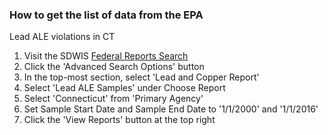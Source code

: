 
### How to get the list of data from the EPA

Lead ALE violations in CT

1. Visit the SDWIS [Federal Reports Search](https://ofmpub.epa.gov/apex/sfdw/f?p=108:200:::NO)
2. Click the 'Advanced Search Options' button
3. In the top-most section, select 'Lead and Copper Report'
4. Select 'Lead ALE Samples' under Choose Report
5. Select 'Connecticut' from 'Primary Agency'
6. Set Sample Start Date and Sample End Date to '1/1/2000' and '1/1/2016'
7. Click the 'View Reports' button at the top right